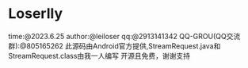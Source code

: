 # Loserlly
time:@2023.6.25
       author:@leiloser
       qq:@2913141342
       QQ-GROU(QQ交流群):@805165262
       此源码由Android官方提供,StreamRequest.java和StreamRequest.class由我一人编写
      开源且免费，谢谢支持
